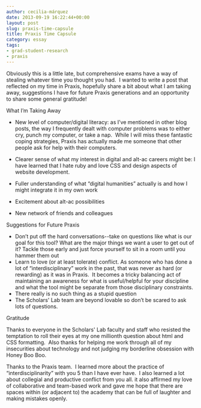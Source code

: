 ```yaml
---
author: cecilia-márquez
date: 2013-09-19 16:22:44+00:00
layout: post
slug: praxis-time-capsule
title: Praxis Time Capsule
category: essay
tags:
- grad-student-research
- praxis
---
```


Obviously this is a little late, but comprehensive exams have a way of stealing whatever time you thought you had.  I wanted to write a post that reflected on my time in Praxis, hopefully share a bit about what I am taking away, suggestions I have for future Praxis generations and an opportunity to share some general gratitude!

What I’m Taking Away

* New level of computer/digital literacy: as I’ve mentioned in other blog posts, the way I frequently dealt with computer problems was to either cry, punch my computer, or take a nap.  While I will miss these fantastic coping strategies, Praxis has actually made me someone that other people ask for help with their computers.

* Clearer sense of what my interest in digital and alt-ac careers might be: I have learned that I hate ruby and love CSS and design aspects of website development.
* Fuller understanding of what “digital humanities” actually is and how I might integrate it in my own work
* Excitement about alt-ac possibilities
* New network of friends and colleagues

Suggestions for Future Praxis

* Don’t put off the hard conversations--take on questions like what is our goal for this tool? What are the major things we want a user to get out of it? Tackle those early and just force yourself to sit in a room until you hammer them out
* Learn to love (or at least tolerate) conflict. As someone who has done a lot of “interdisciplinary” work in the past, that was never as hard (or rewarding) as it was in Praxis.  It becomes a tricky balancing act of maintaining an awareness for what is useful/helpful for your discipline and what the tool might be separate from those disciplinary constraints.
* There really is no such thing as a stupid question
* The Scholars' Lab team are beyond lovable so don’t be scared to ask lots of questions.

Gratitude

Thanks to everyone in the Scholars' Lab faculty and staff who resisted the temptation to roll their eyes at my one millionth question about html and CSS formatting.  Also thanks for helping me work through all of my insecurities about technology and not judging my borderline obsession with Honey Boo Boo.

Thanks to the Praxis team.  I learned more about the practice of “interdisciplinarity” with you 5 than I have ever have.  I also learned a lot about collegial and productive conflict from you all. it also affirmed my love of collaborative and team-based work and gave me hope that there are spaces within (or adjacent to) the academy that can be full of laughter and making mistakes openly.
